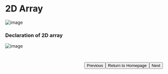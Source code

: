 # 2D Array

![image](https://user-images.githubusercontent.com/72748315/208665150-048d8084-0f4f-4991-b917-df7658a136c3.png)

### Declaration of 2D array

![image](https://user-images.githubusercontent.com/72748315/208665218-98e3a360-5136-4bed-87ac-2efe53ab8dc1.png)

<a style="float:right; margin-top: 30px"
 href='./3D-Array.md'>
<button>Next</button>
</a>
<a style="float: right; margin-top:30px"
 href='../../README.md'>
<button>Return to Homepage</button>
</a>
<a style="float:right; margin-top: 30px"
 href='./Multi-Dimensional  Array.md'>
<button>Previous</button>
</a>
